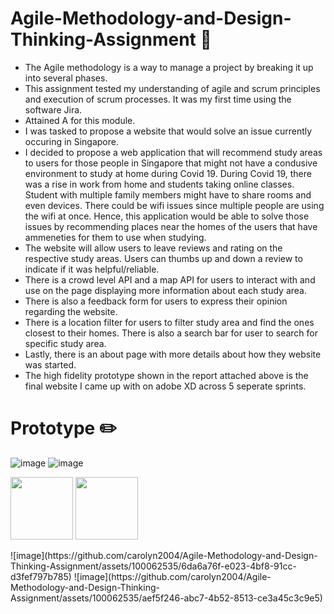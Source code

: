 # Agile-Methodology-and-Design-Thinking-Assignment 🤝
  - The Agile methodology is a way to manage a project by breaking it up into several phases.
  - This assignment tested my understanding of agile and scrum principles and execution of scrum processes. It was my first time using the software Jira.
  - Attained A for this module. 
  - I was tasked to propose a website that would solve an issue currently occuring in Singapore. 
  - I decided to propose a web application that will recommend study areas to users for those people in Singapore that might not have a condusive environment to study at home during Covid 19. During Covid 19, there was a rise in work from home and students taking online classes. Student with multiple family members might have to share rooms and even devices. There could be wifi issues since multiple people are using the wifi at once. Hence, this application would be able to solve those issues by recommending places near the homes of the users that have ammeneties for them to use when studying. 
  - The website will allow users to leave reviews and rating on the respective study areas. Users can thumbs up and down a review to indicate if it was helpful/reliable. 
  - There is a  crowd level API and a map API for users to interact with and use on the page displaying more information about each study area. 
  - There is also a feedback form for users to express their opinion regarding the website.
  - There is a location filter for users to filter study area and find the ones closest to their homes. There is also a search bar for user to search for specific study area.
  -  Lastly, there is an about page with more details about how they website was started.
  - The high fidelity prototype shown in the report attached above is the final website I came up with on adobe XD across 5 seperate sprints.

 # Prototype ✏️
 ![image](https://github.com/carolyn2004/Agile-Methodology-and-Design-Thinking-Assignment/assets/100062535/c8778ce1-29a1-4a37-bd0b-a79619c7465e)
 ![image](https://github.com/carolyn2004/Agile-Methodology-and-Design-Thinking-Assignment/assets/100062535/3eedad3b-41fb-4e83-bc18-5839b0fd62fd)

 <p float="left">
  <img src="https://github.com/carolyn2004/Agile-Methodology-and-Design-Thinking-Assignment/assets/100062535/1b03ff29-6ab6-479b-9078-a5a61fbd4a23" width="100" />
  <img src="https://github.com/carolyn2004/Agile-Methodology-and-Design-Thinking-Assignment/assets/100062535/96ede2cc-f14b-41fc-ae92-4ea4692ac6eb" width="100" /> 
</p>
 ![image](https://github.com/carolyn2004/Agile-Methodology-and-Design-Thinking-Assignment/assets/100062535/6da6a76f-e023-4bf8-91cc-d3fef797b785)
 ![image](https://github.com/carolyn2004/Agile-Methodology-and-Design-Thinking-Assignment/assets/100062535/aef5f246-abc7-4b52-8513-ce3a45c3c9e5)




 
 


